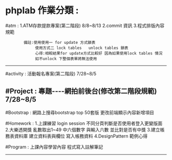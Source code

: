 # phplab 作業分類 :

#atm :
            1.ATM存款提款專案(第二階段) 8/8~8/13
            2.commit 資訊
            3.程式排版內容規範

            備註:使用使用一 for update 方式鎖表
                 使用方式二 lock tables   unlock tables 鎖表
                 心得:相較結果for update方式比較好 因為如果使用lock tables 情況
                 如不unlock 下整個表單將無法使用

-----------------------------------------------------------------------------

#activity :
           活動報名專案(第二階段) 7/28~8/5

#Project :
           專題----網拍前後台(修改第二階段規範) 7/28~8/5
-----------------------------------------------------------------------------

#Bootstrap :
            網路上搜尋bootstrap top 50套版 更改前端顯示內容新增項目

#Homework :
           1.上課練習 login session 不同分頁判斷是否使用者登入更變版面
           2.大樂透開獎 亂數取出1~49 中六個數字 與輸入六數 並比對是否有中獎
           3.建立帳務表資料庫 建立資料表與欄位 寫入帳務資料
           4.DesignPattern 範例心得

#Program :
          上課內容學習內容 程式寫入註解筆記


----------------------------------------------------------------------------






